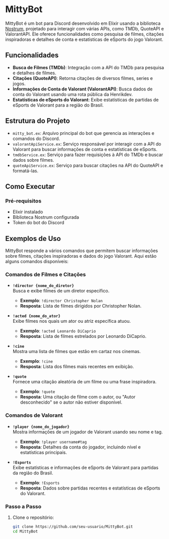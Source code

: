 # MittyBot

MittyBot é um bot para Discord desenvolvido em Elixir usando a biblioteca [Nostrum](https://hexdocs.pm/nostrum), projetado para interagir com várias APIs, como TMDb, QuoteAPI e ValorantAPI. Ele oferece funcionalidades como pesquisa de filmes, citações inspiradoras e detalhes de conta e estatísticas de eSports do jogo Valorant.

## Funcionalidades

- **Busca de Filmes (TMDb)**: Integração com a API do TMDb para pesquisa e detalhes de filmes.
- **Citações (QuoteAPI)**: Retorna citações de diversos filmes, series e jogos.
- **Informações de Conta de Valorant (ValorantAPI)**: Busca dados de conta do Valorant usando uma rota pública da Henrikdev.
- **Estatísticas de eSports do Valorant**: Exibe estatísticas de partidas de eSports de Valorant para a região do Brasil.

## Estrutura do Projeto

- `mitty_bot.ex`: Arquivo principal do bot que gerencia as interações e comandos do Discord.
- `valorantApiService.ex`: Serviço responsável por interagir com a API do Valorant para buscar informações de conta e estatísticas de eSports.
- `tmdbService.ex`: Serviço para fazer requisições à API do TMDb e buscar dados sobre filmes.
- `quoteApiService.ex`: Serviço para buscar citações na API do QuoteAPI e formatá-las.

## Como Executar

### Pré-requisitos
- Elixir instalado
- Biblioteca Nostrum configurada
- Token do bot do Discord

## Exemplos de Uso

MittyBot responde a vários comandos que permitem buscar informações sobre filmes, citações inspiradoras e dados do jogo Valorant. Aqui estão alguns comandos disponíveis:

### Comandos de Filmes e Citações

- **`!director {nome_do_diretor}`**  
  Busca e exibe filmes de um diretor específico.
  - **Exemplo**: `!director Christopher Nolan`
  - **Resposta**: Lista de filmes dirigidos por Christopher Nolan.

- **`!acted {nome_do_ator}`**  
  Exibe filmes nos quais um ator ou atriz específica atuou.
  - **Exemplo**: `!acted Leonardo DiCaprio`
  - **Resposta**: Lista de filmes estrelados por Leonardo DiCaprio.

- **`!cine`**  
  Mostra uma lista de filmes que estão em cartaz nos cinemas.
  - **Exemplo**: `!cine`
  - **Resposta**: Lista dos filmes mais recentes em exibição.

- **`!quote`**  
  Fornece uma citação aleatória de um filme ou uma frase inspiradora.
  - **Exemplo**: `!quote`
  - **Resposta**: Uma citação de filme com o autor, ou "Autor desconhecido" se o autor não estiver disponível.

### Comandos de Valorant

- **`!player {nome_do_jogador}`**  
  Mostra informações de um jogador de Valorant usando seu nome e tag.
  - **Exemplo**: `!player username#tag`
  - **Resposta**: Detalhes da conta do jogador, incluindo nível e estatísticas principais.

- **`!Esports`**  
  Exibe estatísticas e informações de eSports de Valorant para partidas da região do Brasil.
  - **Exemplo**: `!Esports`
  - **Resposta**: Dados sobre partidas recentes e estatísticas de eSports do Valorant.



### Passo a Passo
1. Clone o repositório:
   ```bash
   git clone https://github.com/seu-usuario/MittyBot.git
   cd MittyBot
